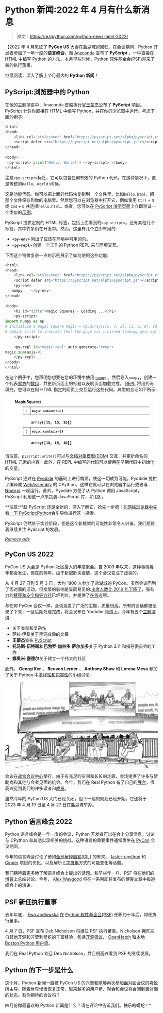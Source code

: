 # Python 新闻:2022 年 4 月有什么新消息

> 原文：<https://realpython.com/python-news-april-2022/>

【2022 年 4 月见证了 **PyCon US** 大会在盐湖城的回归。在会议期间，Python 开发者参加了一年一度的**语言峰会**，而 [Anaconda](https://www.anaconda.com/blog/pyscript-python-in-the-browser) 宣布了 **PyScript** ，一种直接在 HTML 中编写 Python 的方法。本月早些时候，Python 软件基金会(PSF)迎来了新的执行董事。

继续阅读，深入了解上个月最大的 **Python 新闻**！

## PyScript:浏览器中的 Python

在他的主题演讲中，Anaconda 首席执行官[王蒙杰](https://twitter.com/pwang)公布了 **PyScript** 项目。PyScript 允许你直接在 HTML 中编写 Python，并在你的浏览器中运行。考虑下面的例子:

```py
<html>
<head>
    <link rel="stylesheet" href="https://pyscript.net/alpha/pyscript.css" />
    <script defer src="https://pyscript.net/alpha/pyscript.js"></script>
</head>

<body>
 <py-script> print('Hello, World!') </py-script> </body>
</html>
```

注意`<py-script>`标签，它可以包含任何有效的 Python 代码。在这种情况下，这是传统的`Hello, World!`问候。

这是功能代码。你可以把上面的代码块复制到一个文件里，比如`hello.html`，把那个文件保存到你的电脑里。然后您可以在浏览器中打开它，例如使用 `Ctrl` + `O` 或 `Cmd` + `O` 并选择`hello.html`。或者，您可以在 [PyScript 演示页面](https://pyscript.net/examples/)上立即测试一个类似的[示例](https://pyscript.net/examples/hello_world.html)。

PyScript 提供定制的 HTML 标签，包括上面看到的`<py-script>`。还有其他几个标签，其中许多仍在开发中。然而，这里有几个立即有用的:

*   **`<py-env>`** 列出了应该在环境中可用的包。
*   **`<py-repl>`** 创建一个工作的 Python REPL 来与环境交互。

下面这个稍微复杂一点的示例展示了如何使用这些功能:

```py
<html>
<head>
    <link rel="stylesheet" href="https://pyscript.net/alpha/pyscript.css" />
    <script defer src="https://pyscript.net/alpha/pyscript.js"></script>
    <py-env>
 - numpy    </py-env>
</head>

<body>
    <h1 id="title">Magic Squares - Loading ...</h1>
    <py-script>
import numpy as np 
# Initialize a magic square magic = np.array([[6, 7, 2], [1, 5, 9], [8, 3, 4]]) 
# Update title to indicate that the page has finished loading pyscript.write("title", "Magic Squares")
    </py-script>

    <py-repl id="magic-repl" auto-generate="true">
magic.sum(axis=0)
    </py-repl>
</body>
</html>
```

在这个例子中，您声明您想要在您的环境中使用 [`numpy`](https://realpython.com/numpy-tutorial/) 。然后导入`numpy`，创建一个代表[魔方](https://en.wikipedia.org/wiki/Magic_square)的[数组](https://realpython.com/numpy-array-programming/)，并更新页面上的标题以表明页面加载完成。 [REPL](https://realpython.com/interacting-with-python/#using-the-python-interpreter-interactively) 将用代码填充，您可以在用 HTML 指定的网页上交互运行这些代码。典型的会话如下所示:

![Output of PyScript example in the browser](img/92b3e40336afb29fdbbddcae0fab2047.png)

请注意，`pyscript.write()`可以与[文档对象模型(DOM)](https://realpython.com/python-vs-javascript/#document-object-model-dom) 交互，并更新命名的 HTML 元素的内容。此外，在 REPL 中编写的代码可以使用在早期代码中初始化的变量。

PyScript 通过在 [Pyodide](https://pyodide.org/) 的基础上进行构建，使这一切成为可能。Pyodide 提供了编译成 [WebAssembly](https://realpython.com/brython-python-in-browser/#webassembly) 的 CPython，这样它就可以在浏览器中运行或者与 [Node.js](https://realpython.com/python-vs-javascript/#nodejs) 一起运行。此外，Pyodide 方便了从 Python 调用 JavaScript，PyScript 利用这一点来包装 JavaScript 库，如 [D3](https://pyscript.net/examples/d3.html) 。

**注意:**趁 PyScript 还是全新的，深入了解它，抢先一步吧！[在网络浏览器中先看一下 PyScript:Python](https://realpython.com/pyscript-python-in-browser/)会引导你进行这一探索。

PyScript 仍然处于实验阶段，但是这个新框架的可能性非常令人兴奋。我们期待着继续关注 PyScript 的发展。

[*Remove ads*](/account/join/)

## PyCon US 2022

PyCon US 大会是 Python 社区最大的年度聚会。自 2003 年以来，这种事情每年都会发生，但在前两年，由于新冠肺炎疫情，这个会议变成了虚拟的。

从 4 月 27 日到 5 月 3 日，大约 1800 人参加了盐湖城的 PyCon。虽然会议回到了面对面的活动，但疫情的影响是显而易见的:[出席人数比 2019 年下降了](https://twitter.com/driscollis/status/1520059228936978439)，强有力的[健康和安全指导方针](https://us.pycon.org/2022/attend/health-safety-guidelines/)已经到位，并提供了[在线](https://us.pycon.org/2022/online/pycon-online/)选项。

与任何 PyCon 会议一样，会谈涵盖了广泛的主题，质量很高。所有的谈话都被记录了下来，一旦后期处理完成，将会发布在 Youtube 频道上。今年有五个[主题演讲](https://us.pycon.org/2022/about/keynote-speakers/):

*   关于类型和复杂性
*   萨拉·伊桑关于黑洞成像的文章
*   **王蒙杰**宣布 [PyScript](#pyscript-python-in-your-browser)
*   **托马斯·伍特斯**和**巴勃罗·加林多·萨尔加多**关于 Python 3.11 和指导委员会的工作
*   **娜奥米·塞德尔**关于建立一个伟大的社区

此外， **Georgi Ker** 、 **Reuven Lerner** 、 **Anthony Shaw** 和 **Lorena Mesa** 参加了关于 Python 中[多样性和包容性](https://wiki.python.org/psf/DiversityandInclusionWG)的小组讨论:

[![Diversity and Inclusion panel at PyCon 2022: Georgi Ker, Reuven Lerner, Anthony Shaw, Lorena Mesa](img/da98931446977d71bd186788e75c62f4.png)](https://files.realpython.com/media/pycon-diversity-panel.3f1702dc45e8.jpg)

会议在[盐宫会议中心](https://www.visitsaltlake.com/salt-palace-convention-center/)举行。由于有充足的空间和长长的走廊，会场提供了许多与赞助商和其他与会者见面的机会。今年，我们在 Real Python 有了自己的[展台](https://realpython.com/real-python-pycon-us-2022/)，很高兴见到我们的许多读者和[成员](https://realpython.com/join)。

虽然今年的 PyCon US 大门已经关闭，但下一届的规划已经开始。它还将于 2023 年 4 月 19 日至 4 月 27 日在盐湖城举办。

## Python 语言峰会 2022

Python 语言峰会是一年一度的会议，Python 开发者可以在会上分享信息，讨论与 CPython 和其他实现相关的挑战。这种语言的重要事件通常发生在 [PyCon](#pycon-us-2022) 会议期间。

今年的语言峰会讨论了诸如[全局解释器锁(GIL)](https://realpython.com/python-gil/) 的未来、 [faster-cpython](https://github.com/faster-cpython) 和 [Cinder](https://github.com/facebookincubator/cinder) 项目的优化，以及解析 [f 字符串](https://realpython.com/python-f-strings/)方式的可能变化等话题。

我们期待着更多地了解语言峰会上提出的话题。和早些年一样，PSF 将在他们的[博客](https://pyfound.blogspot.com/)上总结讨论。今年， [Alex Waygood](https://twitter.com/AlexWaygood) 将在一系列即将发布的博客文章中报道峰会上的演讲。

## PSF 新任执行董事

去年年底， [Ewa Jodlowska](https://realpython.com/interview-ewa-jodlowska/) [在](https://realpython.com/python-news-june-2021/#ewa-jodlowska-steps-down-as-psf-executive-director) [Python 软件基金会(PSF)](https://www.python.org/psf/) 任职约十年后，卸任执行董事。

4 月 7 日，PSF 宣布 Deb Nicholson 将担任 PSF 执行董事。Nicholson 拥有来自其他开源和非营利组织的丰富经验，包括[开源倡议](https://opensource.org/OutgoingGMReflections)、 [OpenHatch](https://blog.openhatch.org/2017/celebrating-our-successes-and-winding-down-as-an-organization/) 和本地 [Boston Python 用户组](https://www.meetup.com/bostonpython/)。

我们在 Real Python 欢迎 Deb Nicholson，并且很高兴看到 PSF 的继续发展。

## Python 的下一步是什么

这个月，Python 新闻一直被 PyCon US 的兴奋和能够再次参加面对面会议的喜悦所主导。随着世界慢慢恢复正常，越来越多的用户组、聚会和会议将会回到面对面的状态。有你期待的会议吗？

四月份你最喜欢的 Python 新闻是什么？请在评论中告诉我们。快乐的蟒蛇！*